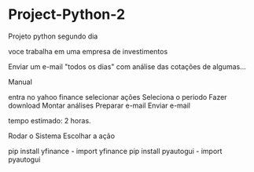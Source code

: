 # Project-Python-2
Projeto python segundo dia

<!-- Cenário -->

voce trabalha em uma empresa de investimentos

<!-- Objetivo -->

Enviar um e-mail "todos os dias" com análise das cotações de algumas...

<!-- comparação -->

Manual

entra no yahoo finance
selecionar ações
Seleciona o periodo
Fazer download
Montar análises
Preparar e-mail
Enviar e-mail

tempo estimado: 2 horas.

<!-- Python -->

Rodar o Sistema
Escolhar a ação

<!-- Bibliotecas -->

pip install yfinance - import yfinance
pip install pyautogui - import pyautogui

